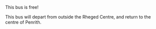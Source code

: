 This bus is free!

This bus will depart from outside the Rheged Centre, and return to the centre of Penrith.
